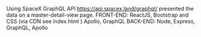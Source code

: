 Using SpaceX GraphQL API https://api.spacex.land/graphql/ presented the data on a master-detail-view page. 
FRONT-END: ReactJS, Bootstrap and CSS (via CDN see index.html ) Apollo, GraphQL 
BACK-END: Node, Express, GraphQL, Apollo 
